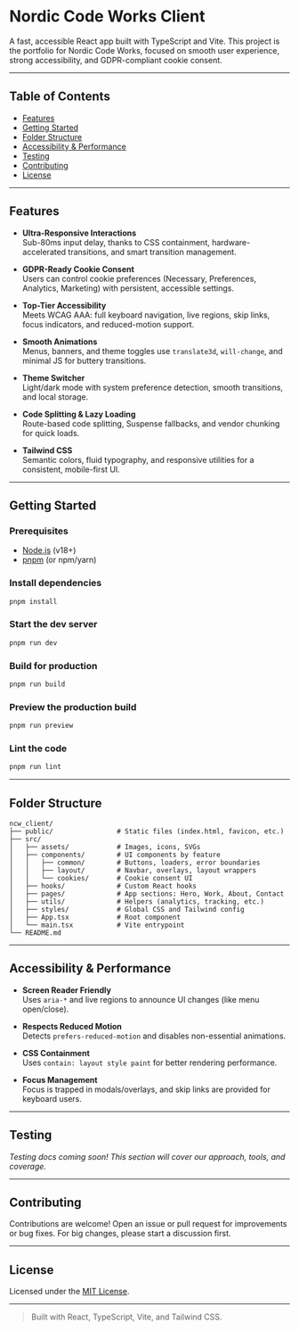 # Nordic Code Works Client

A fast, accessible React app built with TypeScript and Vite. This project is the portfolio for Nordic Code Works, focused on smooth user experience, strong accessibility, and GDPR-compliant cookie consent.

---

## Table of Contents

- [Features](#features)
- [Getting Started](#getting-started)
- [Folder Structure](#folder-structure)
- [Accessibility & Performance](#accessibility--performance)
- [Testing](#testing)
- [Contributing](#contributing)
- [License](#license)

---

## Features

- **Ultra-Responsive Interactions**  
  Sub-80ms input delay, thanks to CSS containment, hardware-accelerated transitions, and smart transition management.

- **GDPR-Ready Cookie Consent**  
  Users can control cookie preferences (Necessary, Preferences, Analytics, Marketing) with persistent, accessible settings.

- **Top-Tier Accessibility**  
  Meets WCAG AAA: full keyboard navigation, live regions, skip links, focus indicators, and reduced-motion support.

- **Smooth Animations**  
  Menus, banners, and theme toggles use `translate3d`, `will-change`, and minimal JS for buttery transitions.

- **Theme Switcher**  
  Light/dark mode with system preference detection, smooth transitions, and local storage.

- **Code Splitting & Lazy Loading**  
  Route-based code splitting, Suspense fallbacks, and vendor chunking for quick loads.

- **Tailwind CSS**  
  Semantic colors, fluid typography, and responsive utilities for a consistent, mobile-first UI.

---

## Getting Started

### Prerequisites

- [Node.js](https://nodejs.org/) (v18+)
- [pnpm](https://pnpm.io/) (or npm/yarn)

### Install dependencies

```sh
pnpm install
```

### Start the dev server

```sh
pnpm run dev
```

### Build for production

```sh
pnpm run build
```

### Preview the production build

```sh
pnpm run preview
```

### Lint the code

```sh
pnpm run lint
```

---

## Folder Structure

```text
ncw_client/
├── public/                # Static files (index.html, favicon, etc.)
├── src/
│   ├── assets/            # Images, icons, SVGs
│   ├── components/        # UI components by feature
│   │   ├── common/        # Buttons, loaders, error boundaries
│   │   ├── layout/        # Navbar, overlays, layout wrappers
│   │   └── cookies/       # Cookie consent UI
│   ├── hooks/             # Custom React hooks
│   ├── pages/             # App sections: Hero, Work, About, Contact
│   ├── utils/             # Helpers (analytics, tracking, etc.)
│   ├── styles/            # Global CSS and Tailwind config
│   ├── App.tsx            # Root component
│   └── main.tsx           # Vite entrypoint
└── README.md
```

---

## Accessibility & Performance

- **Screen Reader Friendly**  
  Uses `aria-*` and live regions to announce UI changes (like menu open/close).

- **Respects Reduced Motion**  
  Detects `prefers-reduced-motion` and disables non-essential animations.

- **CSS Containment**  
  Uses `contain: layout style paint` for better rendering performance.

- **Focus Management**  
  Focus is trapped in modals/overlays, and skip links are provided for keyboard users.

---

## Testing

_Testing docs coming soon! This section will cover our approach, tools, and coverage._

---

## Contributing

Contributions are welcome! Open an issue or pull request for improvements or bug fixes. For big changes, please start a discussion first.

---

## License

Licensed under the [MIT License](LICENSE).

---

> Built with React, TypeScript, Vite, and Tailwind CSS.
